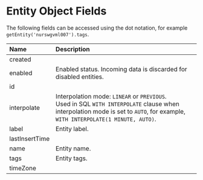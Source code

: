 # Entity Object Fields

The following fields can be accessed using the dot notation, for example `getEntity('nurswgvml007').tags`.

|**Name**|**Description** |
|:---|:---|
| created                  | |
| enabled                  | Enabled status. Incoming data is discarded for disabled entities.|
| id                       | |
| interpolate              | Interpolation mode: `LINEAR` or `PREVIOUS`. <br>Used in SQL `WITH INTERPOLATE` clause when interpolation mode is set to `AUTO`, for example, `WITH INTERPOLATE(1 MINUTE, AUTO)`.|
| label                    | Entity label. |
| lastInsertTime           | |
| name                     | Entity name. |
| tags                     | Entity tags.|
| timeZone                 | |     
